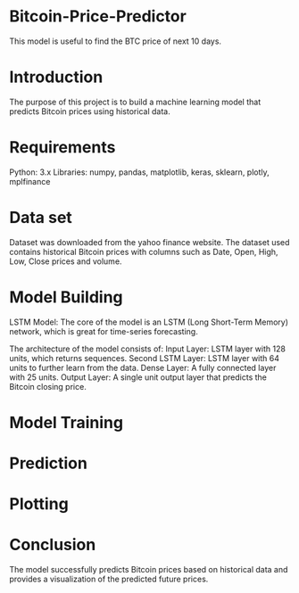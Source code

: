 # Bitcoin-Price-Predictor
This model is useful to find the BTC price of next 10 days. 

# Introduction
The purpose of this project is to build a machine learning model that predicts Bitcoin prices using historical data.

# Requirements
Python: 3.x
Libraries: numpy, pandas, matplotlib, keras, sklearn, plotly, mplfinance

# Data set
Dataset was downloaded from the yahoo finance website.
The dataset used contains historical Bitcoin prices with columns such as Date, Open, High, Low, Close prices and volume.

# Model Building
LSTM Model: The core of the model is an LSTM (Long Short-Term Memory) network, which is great for time-series forecasting.

The architecture of the model consists of:
      Input Layer: LSTM layer with 128 units, which returns sequences.
      Second LSTM Layer: LSTM layer with 64 units to further learn from the data.
      Dense Layer: A fully connected layer with 25 units.
      Output Layer: A single unit output layer that predicts the Bitcoin closing price.

# Model Training

# Prediction

# Plotting

# Conclusion
The model successfully predicts Bitcoin prices based on historical data and provides a visualization of the predicted future prices.
